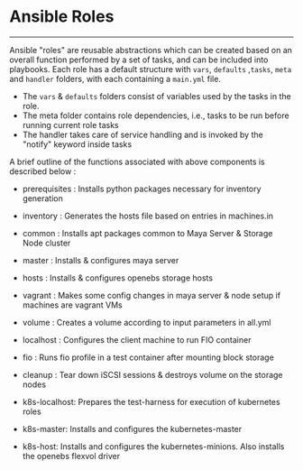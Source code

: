 # Ansible Roles 
---------------

Ansible "roles" are reusable abstractions which can be created based on an overall function performed by a set of
tasks, and can be included into playbooks. Each role has a default structure with ```vars```, ```defaults``` ,```tasks```,
```meta``` and ```handler``` folders, with each containing a ```main.yml``` file. 

- The ```vars``` & ```defaults``` folders consist of variables used by the tasks in the role. 
- The meta folder contains role dependencies, i.e., tasks to be run before running current role tasks
- The handler takes care of service handling and is invoked by the "notify" keyword inside tasks

A brief outline of the functions associated with above components is described below :

- prerequisites : Installs python packages necessary for inventory generation

- inventory : Generates the hosts file based on entries in machines.in

- common : Installs apt packages common to Maya Server & Storage Node cluster

- master : Installs & configures maya server

- hosts : Installs & configures openebs storage hosts

- vagrant : Makes some config changes in maya server & node setup if machines are vagrant VMs

- volume : Creates a volume according to input parameters in all.yml

- localhost : Configures the client machine to run FIO container

- fio : Runs fio profile in a test container after mounting block storage

- cleanup : Tear down iSCSI sessions & destroys volume on the storage nodes

- k8s-localhost: Prepares the test-harness for execution of kubernetes roles

- k8s-master: Installs and configures the kubernetes-master

- k8s-host: Installs and configures the kubernetes-minions. Also installs the openebs flexvol driver


